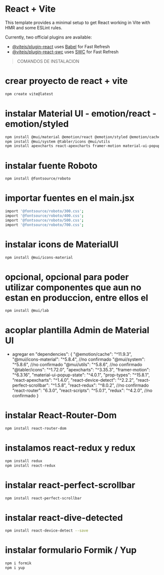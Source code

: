 # React + Vite

This template provides a minimal setup to get React working in Vite with HMR and some ESLint rules.

Currently, two official plugins are available:

- [@vitejs/plugin-react](https://github.com/vitejs/vite-plugin-react/blob/main/packages/plugin-react/README.md) uses [Babel](https://babeljs.io/) for Fast Refresh
- [@vitejs/plugin-react-swc](https://github.com/vitejs/vite-plugin-react-swc) uses [SWC](https://swc.rs/) for Fast Refresh



> COMANDOS DE INSTALACION

# crear proyecto de react + vite
````bash 
npm create vite@latest  
````


# instalar Material UI - emotion/react - emotion/styled
````bash 
npm install @mui/material @emotion/react @emotion/styled @emotion/cache
npm install @mui/system @tabler/icons @mui/utils 
npm install apexcharts react-apexcharts framer-motion material-ui-popup-state prop-types
````

# instalar fuente Roboto
````bash 
npm install @fontsource/roboto
````

# importar fuentes en el main.jsx
````bash 
import '@fontsource/roboto/300.css';
import '@fontsource/roboto/400.css';
import '@fontsource/roboto/500.css';
import '@fontsource/roboto/700.css';
````

# instalar icons de MaterialUI
````bash 
npm install @mui/icons-material
````

# opcional, opcional para poder utilizar componentes que aun no estan en produccion, entre ellos el <LoadingButton>
````bash 
npm install @mui/lab
````

# acoplar plantilla Admin de Material UI
- agregar en "dependencies": {
   "@emotion/cache": "^11.9.3",
   "@mui/icons-material": "^5.8.4", //no confirmado
   "@mui/system": "^5.8.6", //no confirmado
   "@mui/utils": "^5.8.6", //no confirmado
   "@tabler/icons": "^1.72.0",
   "apexcharts": "^3.35.3",
   "framer-motion": "^6.3.16",
   "material-ui-popup-state": "^4.0.1",
   "prop-types": "^15.8.1",
   "react-apexcharts": "^1.4.0",
   "react-device-detect": "^2.2.2",
   "react-perfect-scrollbar": "^1.5.8",
   "react-redux": "^8.0.2", //no confirmado
   "react-router": "6.3.0",
   "react-scripts": "^5.0.1",
   "redux": "^4.2.0", //no confirmado
}

# instalar React-Router-Dom
````bash 
npm install react-router-dom
````

# instalamos react-redux y redux
````bash 
npm install redux
npm install react-redux
````

# instalar react-perfect-scrollbar
````bash 
npm install react-perfect-scrollbar
````

# instalar react-dive-detected
````bash
npm install react-device-detect --save
````

# instalar formulario Formik / Yup
````bash  
npm i formik
npm i yup
````
